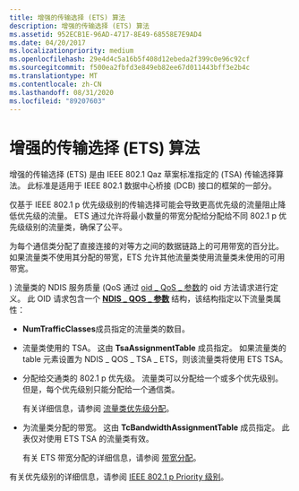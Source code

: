 ```yaml
---
title: 增强的传输选择 (ETS) 算法
description: 增强的传输选择 (ETS) 算法
ms.assetid: 952ECB1E-96AD-4717-8E49-68558E7E9AD4
ms.date: 04/20/2017
ms.localizationpriority: medium
ms.openlocfilehash: 29e4d4c5a16b5f408d12ebeda2f399c0e96c92cf
ms.sourcegitcommit: f500ea2fbfd3e849eb82ee67d011443bff3e2b4c
ms.translationtype: MT
ms.contentlocale: zh-CN
ms.lasthandoff: 08/31/2020
ms.locfileid: "89207603"
---
```

# <a name="enhanced-transmission-selection-ets-algorithm"></a>增强的传输选择 (ETS) 算法


增强的传输选择 (ETS) 是由 IEEE 802.1 Qaz 草案标准指定的 (TSA) 传输选择算法。 此标准是适用于 IEEE 802.1 数据中心桥接 (DCB) 接口的框架的一部分。

仅基于 IEEE 802.1 p 优先级级别的传输选择可能会导致更高优先级的流量阻止降低优先级的流量。 ETS 通过允许将最小数量的带宽分配给分配给不同 802.1 p 优先级级别的流量类，确保了公平。

为每个通信类分配了直接连接的对等方之间的数据链路上的可用带宽的百分比。 如果流量类不使用其分配的带宽，ETS 允许其他流量类使用流量类未使用的可用带宽。

) 流量类的 NDIS 服务质量 (QoS 通过 [oid \_ QoS \_ 参数](./oid-qos-parameters.md)的 oid 方法请求进行定义。 此 OID 请求包含一个 [**NDIS \_ QOS \_ 参数**](/windows-hardware/drivers/ddi/ntddndis/ns-ntddndis-_ndis_qos_parameters) 结构，该结构指定以下流量类属性：

-   **NumTrafficClasses**成员指定的流量类的数目。

-   流量类使用的 TSA。 这由 **TsaAssignmentTable** 成员指定。 如果流量类的 table 元素设置为 NDIS \_ QOS \_ TSA \_ ETS，则该流量类将使用 ETS TSA。

-   分配给交通类的 802.1 p 优先级。 流量类可以分配给一个或多个优先级别。 但是，每个优先级别只能分配给一个通信类。

    有关详细信息，请参阅 [流量类优先级分配](traffic-class-priority-assignment.md)。

-   为流量类分配的带宽。 这由 **TcBandwidthAssignmentTable** 成员指定。 此表仅对使用 ETS TSA 的流量类有效。

    有关 ETS 带宽分配的详细信息，请参阅 [带宽分配](bandwidth-allocation.md)。

有关优先级别的详细信息，请参阅 [IEEE 802.1 p Priority 级别](ieee-802-1p-priority-levels.md)。

 

